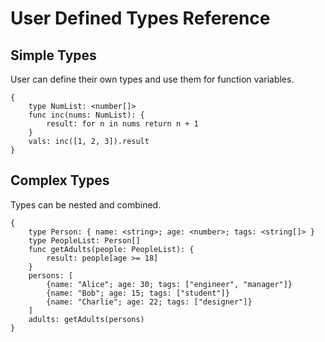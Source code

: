 # User Defined Types Reference

## Simple Types

User can define their own types and use them for function variables.

```edgerules
{
    type NumList: <number[]>
    func inc(nums: NumList): {
        result: for n in nums return n + 1
    }
    vals: inc([1, 2, 3]).result
}
```

## Complex Types

Types can be nested and combined.

```edgerules
{
    type Person: { name: <string>; age: <number>; tags: <string[]> }
    type PeopleList: Person[]
    func getAdults(people: PeopleList): {
        result: people[age >= 18]
    }
    persons: [
        {name: "Alice"; age: 30; tags: ["engineer", "manager"]}
        {name: "Bob"; age: 15; tags: ["student"]}
        {name: "Charlie"; age: 22; tags: ["designer"]}
    ]
    adults: getAdults(persons)
}
```